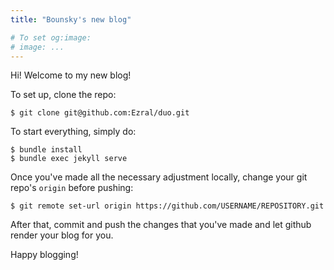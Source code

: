```yaml
---
title: "Bounsky's new blog"

# To set og:image:
# image: ...
---
```


Hi! Welcome to my new blog!

To set up, clone the repo:

```
$ git clone git@github.com:Ezral/duo.git
```

To start everything, simply do:
```
$ bundle install
$ bundle exec jekyll serve
```

Once you've made all the necessary adjustment locally, change your git repo's ```origin``` before pushing:
```
$ git remote set-url origin https://github.com/USERNAME/REPOSITORY.git
```

After that, commit and push the changes that you've made and let github render your blog for you.

Happy blogging!
